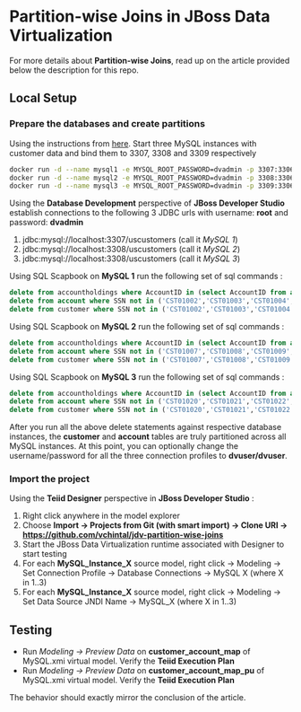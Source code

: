 # Partition-wise Joins in JBoss Data Virtualization

For more details about **Partition-wise Joins**, read up on the article provided below the description for this repo.

## Local Setup

### Prepare the databases and create partitions

Using the instructions from [here](https://github.com/vchintal/dockerfiles/tree/master/jboss-data-virtualization-sources/mysql). Start three MySQL instances with customer data and bind them to 3307, 3308 and 3309 respectively

```sh 
docker run -d --name mysql1 -e MYSQL_ROOT_PASSWORD=dvadmin -p 3307:3306 vchintal/mysql
docker run -d --name mysql2 -e MYSQL_ROOT_PASSWORD=dvadmin -p 3308:3306 vchintal/mysql
docker run -d --name mysql3 -e MYSQL_ROOT_PASSWORD=dvadmin -p 3309:3306 vchintal/mysql
```
Using the **Database Development** perspective of **JBoss Developer Studio** establish connections to the following 3 JDBC urls with username: **root** and password: **dvadmin**
1. jdbc:mysql://localhost:3307/uscustomers (call it _MySQL 1_)
2. jdbc:mysql://localhost:3308/uscustomers (call it _MySQL 2_)
3. jdbc:mysql://localhost:3308/uscustomers (call it _MySQL 3_)

Using SQL Scapbook on **MySQL 1** run the following set of sql commands :
```sql
delete from accountholdings where AccountID in (select AccountID from account where SSN not in ('CST01002','CST01003','CST01004','CST01005','CST01006'));
delete from account where SSN not in ('CST01002','CST01003','CST01004','CST01005','CST01006');
delete from customer where SSN not in ('CST01002','CST01003','CST01004','CST01005','CST01006');
```

Using SQL Scapbook on **MySQL 2** run the following set of sql commands :
```sql
delete from accountholdings where AccountID in (select AccountID from account where SSN not in ('CST01007','CST01008','CST01009','CST01015','CST01019'));
delete from account where SSN not in ('CST01007','CST01008','CST01009','CST01015','CST01019');
delete from customer where SSN not in ('CST01007','CST01008','CST01009','CST01015','CST01019');
```

Using SQL Scapbook on **MySQL 3** run the following set of sql commands :
```sql
delete from accountholdings where AccountID in (select AccountID from account where SSN not in ('CST01020','CST01021','CST01022','CST01027','CST01034','CST01035','CST01036'));
delete from account where SSN not in ('CST01020','CST01021','CST01022','CST01027','CST01034','CST01035','CST01036');
delete from customer where SSN not in ('CST01020','CST01021','CST01022','CST01027','CST01034','CST01035','CST01036');
```
After you run all the above delete statements against respective database instances, the **customer** and **account** tables are truly partitioned across all MySQL instances. At this point, you can optionally change the username/password for all the three connection profiles to **dvuser/dvuser**.

### Import the project 

Using the **Teiid Designer** perspective in **JBoss Developer Studio** :
1. Right click anywhere in the model explorer
2. Choose **Import → Projects from Git (with smart import) → Clone URI → https://github.com/vchintal/jdv-partition-wise-joins**
3. Start the JBoss Data Virtualization runtime associated with Designer to start testing 
4. For each **MySQL_Instance_X** source model, right click → Modeling → Set Connection Profile → Database Connections → MySQL X (where X in 1..3)
5. For each **MySQL_Instance_X** source model, right click → Modeling → Set Data Source JNDI Name → MySQL_X (where X in 1..3)

## Testing

* Run _Modeling → Preview Data_ on **customer_account_map** of MySQL.xmi virtual model. Verify the **Teiid Execution Plan**
* Run _Modeling → Preview Data_ on **customer_account_map_pu** of MySQL.xmi virtual model. Verify the **Teiid Execution Plan**

The behavior should exactly mirror the conclusion of the article. 
